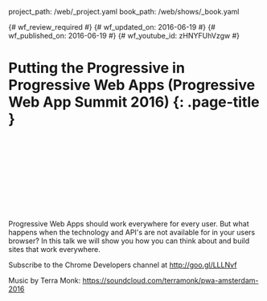 project_path: /web/_project.yaml
book_path: /web/shows/_book.yaml

{# wf_review_required #}
{# wf_updated_on: 2016-06-19 #}
{# wf_published_on: 2016-06-19 #}
{# wf_youtube_id: zHNYFUhVzgw #}

# Putting the Progressive in Progressive Web Apps (Progressive Web App Summit 2016) {: .page-title }


<div class="video-wrapper">
  <iframe class="devsite-embedded-youtube-video" data-video-id="zHNYFUhVzgw"
          data-autohide="1" data-showinfo="0" frameborder="0" allowfullscreen>
  </iframe>
</div>


Progressive Web Apps should work everywhere for every user. But what happens when the technology and API's are not available for in your users browser? In this talk we will show you how you can think about and build sites that work everywhere.

Subscribe to the Chrome Developers channel at http://goo.gl/LLLNvf

Music by Terra Monk: https://soundcloud.com/terramonk/pwa-amsterdam-2016
